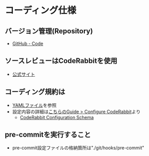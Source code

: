 # コーディング仕様

## バージョン管理(Repository)
- [GitHub - Code](https://github.com/kanbaru-github/test-spec-master)

## ソースレビューはCodeRabbitを使用
- [公式サイト](https://coderabbit.ai/)

## コーディング規約は
- [YAMLファイル](/.coderabbit.yaml)を参照
- 設定内容の詳細は[こちらのGuide > Configure CodeRabbit](https://docs.coderabbit.ai/guides/configure-coderabbit)より
  - [CodeRabbit Configuration Schema](https://storage.googleapis.com/coderabbit_public_assets/schema.v2.json?_gl=1*1k95v4n*_gcl_au*MTMxNTM0MDYuMTcyMDcxMzA3Ng..)

## pre-commitを実行すること
- pre-commit設定ファイルの格納箇所は"./git/hooks/pre-commit"

